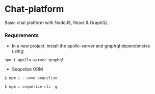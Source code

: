 # Chat-platform
Basic chat platform with NodeJS, React &amp; GraphQL

### Requirements

- In a new project, install the apollo-server and graphql dependencies using:

```
npm i apollo-server graphql
```

- Sequelize ORM

```
$ npm i --save sequelize

$ npm i sequelize-cli -g
```
